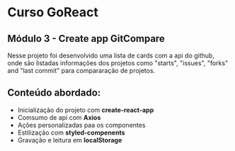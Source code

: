 # Curso GoReact

## Módulo 3 - Create app GitCompare

Nesse projeto foi desenvolvido uma lista de cards com a api do github, onde são listadas informações dos projetos como "starts", "issues", "forks" and "last commit" para compararação de projetos.

## Conteúdo abordado:

- Inicialização do projeto com **create-react-app**
- Comsumo de api com **Axios**
- Ações personalizadas paa os componentes
- Estilização com **styled-compenents**
- Gravação e leitura em **localStorage**
